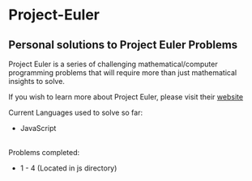 # Project-Euler
## Personal solutions to Project Euler Problems

Project Euler is a series of challenging mathematical/computer programming problems that will require more than just mathematical insights to solve.

If you wish to learn more about Project Euler, please visit their [website](https://projecteuler.net/about)

Current Languages used to solve so far: 
- JavaScript

\
Problems completed:
- 1 - 4 (Located in js directory)
